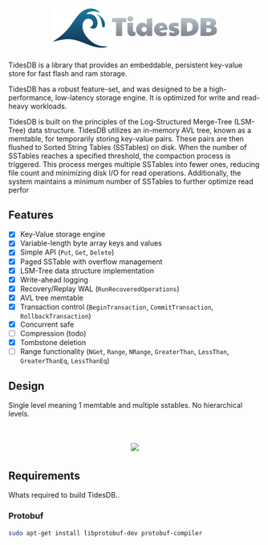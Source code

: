 <div>
    <h1 align="center"><img width="328" src="artwork/tidesdb-logo.png"></h1>
</div>

TidesDB is a library that provides an embeddable, persistent key-value store for fast flash and ram storage.

TidesDB has a robust feature-set, and was designed to be a high-performance, low-latency storage engine. It is optimized for write and read-heavy workloads.

TidesDB is built on the principles of the Log-Structured Merge-Tree (LSM-Tree) data structure.
TidesDB utilizes an in-memory AVL tree, known as a memtable, for temporarily storing key-value pairs. These pairs are then flushed to Sorted String Tables (SSTables) on disk. When the number of SSTables reaches a specified threshold, the compaction process is triggered.
This process merges multiple SSTables into fewer ones, reducing file count and minimizing disk I/O for read operations. Additionally, the system maintains a minimum number of SSTables to further optimize read perfor

## Features
- [x] Key-Value storage engine
- [x] Variable-length byte array keys and values
- [x] Simple API (`Put`, `Get`, `Delete`)
- [x] Paged SSTable with overflow management
- [x] LSM-Tree data structure implementation
- [x] Write-ahead logging
- [x] Recovery/Replay WAL (`RunRecoveredOperations`)
- [x] AVL tree memtable
- [x] Transaction control (`BeginTransaction`, `CommitTransaction`, `RollbackTransaction`)
- [x] Concurrent safe
- [ ] Compression (todo)
- [x] Tombstone deletion
- [ ] Range functionality (`NGet`, `Range`, `NRange`, `GreaterThan`, `LessThan`, `GreaterThanEq`, `LessThanEq`)

## Design
Single level meaning 1 memtable and multiple sstables.  No hierarchical levels.
<div>
    <h1 align="center"><img width="384" src="drawing.png"></h1>
</div>

## Requirements
Whats required to build TidesDB..

### Protobuf
```bash
sudo apt-get install libprotobuf-dev protobuf-compiler
```

